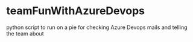 # teamFunWithAzureDevops
python script to run on a pie for checking Azure Devops mails and telling the team about
